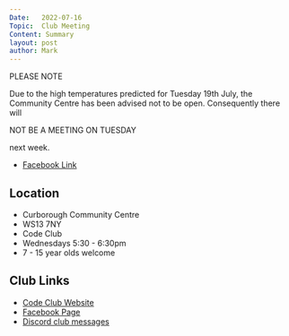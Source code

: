 ```yaml
---
Date:   2022-07-16
Topic:  Club Meeting
Content: Summary
layout: post
author: Mark
---
```

PLEASE NOTE

Due to the high temperatures predicted for Tuesday 19th July, the Community Centre has been advised not to be open. 
Consequently there will 

NOT BE A MEETING ON TUESDAY 

next week.



* [Facebook Link](https://www.facebook.com/1481985248595237/posts/5026983710762022/)

## Location

* Curborough Community Centre
* WS13 7NY
* Code Club
* Wednesdays 5:30 - 6:30pm
* 7 - 15 year olds welcome

## Club Links

* [Code Club Website](https://lichfield-code-club.github.io/)
* [Facebook Page](https://www.facebook.com/LichfieldCoders)
* [Discord club messages](https://discord.gg/szz6xGK)
